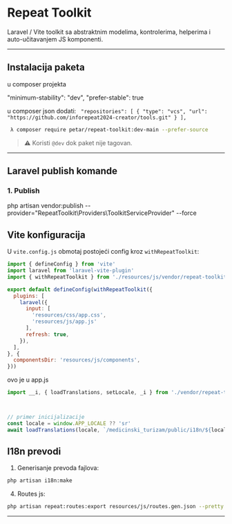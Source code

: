# Repeat Toolkit

Laravel / Vite toolkit sa abstraktnim modelima, kontrolerima, helperima i auto-učitavanjem JS komponenti.

---

## Instalacija paketa

u composer projekta

"minimum-stability": "dev",
"prefer-stable": true

u composer json dodati: 
`  "repositories": [
        { "type": "vcs", "url": "https://github.com/inforepeat2024-creator/tools.git" }
    ],
`

```bash
 λ composer require petar/repeat-toolkit:dev-main --prefer-source
```

> ⚠️ Koristi `@dev` dok paket nije tagovan.

---

## Laravel publish komande

### 1. Publish 
php artisan vendor:publish --provider="RepeatToolkit\Providers\ToolkitServiceProvider" --force
## Vite konfiguracija

U `vite.config.js` obmotaj postojeći config kroz `withRepeatToolkit`:

```js
import { defineConfig } from 'vite'
import laravel from 'laravel-vite-plugin'
import { withRepeatToolkit } from './resources/js/vendor/repeat-toolkit/vite-plugin.js'

export default defineConfig(withRepeatToolkit({
  plugins: [
    laravel({
      input: [
        'resources/css/app.css',
        'resources/js/app.js'
      ],
      refresh: true,
    }),
  ],
}, {
  componentsDir: 'resources/js/components',
}))
```

ovo je u app.js

```js
import __i, { loadTranslations, setLocale, _i } from './vendor/repeat-toolkit/i18n.js'



// primer inicijalizacije
const locale = window.APP_LOCALE ?? 'sr'
await loadTranslations(locale, `/medicinski_turizam/public/i18n/${locale}.json`, { replace: true })

```


## I18n prevodi

1. Generisanje prevoda fajlova:

```bash
php artisan i18n:make
```




4. Routes js:

```bash
php artisan repeat:routes:export resources/js/routes.gen.json --pretty --absolute
```



---


